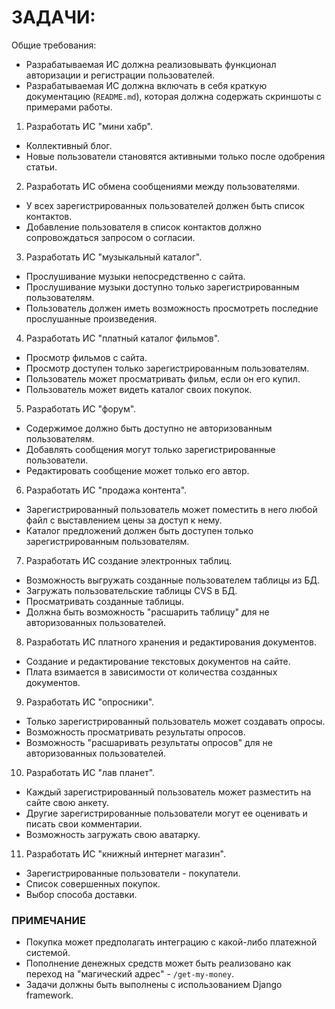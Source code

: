 # ЗАДАЧИ:

Общие требования:
 * Разрабатываемая ИС должна реализовывать функционал авторизации и регистрации пользователей.
 * Разрабатываемая ИС должна включать в себя краткую документацию (`README.md`), которая должна содержать скриншоты с примерами работы.

1. Разработать ИС "мини хабр".
 * Коллективный блог.
 * Новые пользователи становятся активными только после одобрения статьи.

2. Разработать ИС обмена сообщениями между пользователями.
 * У всех зарегистрированных пользователей должен быть список контактов.
 * Добавление пользователя в список контактов должно сопровождаться запросом о согласии.

3. Разработать ИС "музыкальный каталог".
 * Прослушивание музыки непосредственно с сайта.
 * Прослушивание музыки доступно только зарегистрированным пользователям.
 * Пользователь должен иметь возможность просмотреть последние прослушанные произведения.

4. Разработать ИС "платный каталог фильмов".
 * Просмотр фильмов с сайта.
 * Просмотр доступен только зарегистрированным пользователям.
 * Пользователь может просматривать фильм, если он его купил.
 * Пользователь может видеть каталог своих покупок.

5. Разработать ИС "форум".
 * Содержимое должно быть доступно не авторизованным пользователям.
 * Добавлять сообщения могут только зарегистрированные пользователи.
 * Редактировать сообщение может только его автор.

6. Разработать ИС "продажа контента".
 * Зарегистрированный пользователь может поместить в него любой файл с выставлением цены за доступ к нему.
 * Каталог предложений должен быть доступен только зарегистрированным пользователям.

7. Разработать ИС создание электронных таблиц.
 * Возможность выгружать созданные пользователем таблицы из БД.
 * Загружать пользовательские таблицы CVS в БД.
 * Просматривать созданные таблицы.
 * Должна быть возможность "расшарить таблицу" для не авторизованных пользователей.

8. Разработать ИС платного хранения и редактирования документов.
 * Создание и редактирование текстовых документов на сайте.
 * Плата взимается в зависимости от количества созданных документов.

9. Разработать ИС "опросники".
 * Только зарегистрированный пользователь может создавать опросы.
 * Возможность просматривать результаты опросов.
 * Возможность "расшаривать результаты опросов" для не авторизованных пользователей.
 
10. Разработать ИС "лав планет".
 * Каждый зарегистрированный пользователь может разместить на сайте свою анкету.
 * Другие зарегистрированные пользователи могут ее оценивать и писать свои комментарии.
 * Возможность загружать свою аватарку.

11. Разработать ИС "книжный интернет магазин".
 * Зарегистрированные пользователи - покупатели.
 * Список совершенных покупок.
 * Выбор способа доставки.

### ПРИМЕЧАНИЕ ###

 * Покупка может предполагать интеграцию с какой-либо платежной системой.
 * Пополнение денежных средств может быть реализовано как переход на "магический адрес" - `/get-my-money`.
 * Задачи должны быть выполнены с использованием Django framework. 
